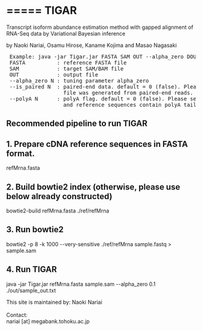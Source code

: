 =====
TIGAR
=====

Transcript isoform abundance estimation method with gapped alignment of RNA-Seq data by Variational Bayesian inference

by Naoki Nariai, Osamu Hirose, Kaname Kojima and Masao Nagasaki

<pre>
 Example: java -jar Tigar.jar FASTA SAM OUT --alpha_zero DOUBLE --is_paired INT --polyA INT
 FASTA          : reference FASTA file
 SAM            : target SAM/BAM file
 OUT            : output file
 --alpha_zero N : tuning parameter alpha_zero
 --is_paired N  : paired-end data. default = 0 (false). Please set 1, if sam
                  file was generated from paired-end reads.
 --polyA N      : polyA flag. default = 0 (false). Please set 1 if both read
                  and reference sequences contain polyA tails.
</pre>

## Recommended pipeline to run TIGAR

## 1. Prepare cDNA reference sequences in FASTA format.
refMrna.fasta

## 2. Build bowtie2 index (otherwise, please use below already constructed)
bowtie2-build refMrna.fasta ./ref/refMrna

## 3. Run bowtie2
bowtie2 -p 8 -k 1000 --very-sensitive ./ref/refMrna sample.fastq > sample.sam

## 4. Run TIGAR
java -jar Tigar.jar  refMrna.fasta  sample.sam --alpha_zero 0.1 ./out/sample_out.txt







This site is maintained by:
Naoki Nariai<br>
<br>
Contact:<br>
nariai [at] megabank.tohoku.ac.jp


